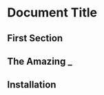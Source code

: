# <a id="_document.title">Document Title</a>

## <a id="_first.section">First Section</a>

## <a id="_the.amazing._">The Amazing _</a>

## <a id="_install">Installation</a>
